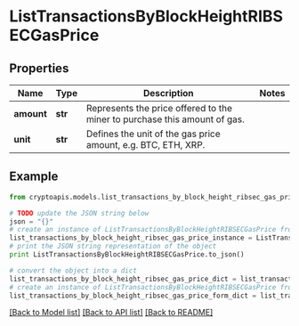 # ListTransactionsByBlockHeightRIBSECGasPrice


## Properties
Name | Type | Description | Notes
------------ | ------------- | ------------- | -------------
**amount** | **str** | Represents the price offered to the miner to purchase this amount of gas. | 
**unit** | **str** | Defines the unit of the gas price amount, e.g. BTC, ETH, XRP. | 

## Example

```python
from cryptoapis.models.list_transactions_by_block_height_ribsec_gas_price import ListTransactionsByBlockHeightRIBSECGasPrice

# TODO update the JSON string below
json = "{}"
# create an instance of ListTransactionsByBlockHeightRIBSECGasPrice from a JSON string
list_transactions_by_block_height_ribsec_gas_price_instance = ListTransactionsByBlockHeightRIBSECGasPrice.from_json(json)
# print the JSON string representation of the object
print ListTransactionsByBlockHeightRIBSECGasPrice.to_json()

# convert the object into a dict
list_transactions_by_block_height_ribsec_gas_price_dict = list_transactions_by_block_height_ribsec_gas_price_instance.to_dict()
# create an instance of ListTransactionsByBlockHeightRIBSECGasPrice from a dict
list_transactions_by_block_height_ribsec_gas_price_form_dict = list_transactions_by_block_height_ribsec_gas_price.from_dict(list_transactions_by_block_height_ribsec_gas_price_dict)
```
[[Back to Model list]](../README.md#documentation-for-models) [[Back to API list]](../README.md#documentation-for-api-endpoints) [[Back to README]](../README.md)


